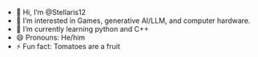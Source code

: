 - 👋 Hi, I’m @Stellaris12
- 👀 I’m interested in Games, generative AI/LLM, and computer hardware.
- 🌱 I’m currently learning python and C++
- 😄 Pronouns: He/him
- ⚡ Fun fact: Tomatoes are a fruit
<!---
Stellaris12/Stellaris12 is a ✨ special ✨ repository because its `README.md` (this file) appears on your GitHub profile.
You can click the Preview link to take a look at your changes.
--->
